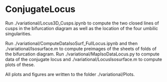 # ConjugateLocus

Run ./variational/Locus3D_Cusps.ipynb to compute the two closed lines of cusps in the bifurcation diagram as well as the location of the four umbilic singularities.

Run ./variational/ComputeDataIsoSurf_FullLocus.ipynb and then ./variational/Isosurface.m to compute preimages of the sheets of folds of the bifurcation diagram. Run ./variational/MapIsoDataLocus.py to compute data of the conjugate locus and ./variational/LocusIsosurface.m to compute plots of these.

All plots and figures are written to the folder ./variational/Plots. 
